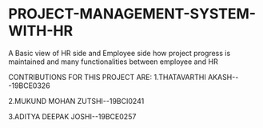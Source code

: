 # PROJECT-MANAGEMENT-SYSTEM-WITH-HR
A Basic view of HR side and Employee side how project progress is maintained and many functionalities between employee and HR

CONTRIBUTIONS FOR THIS PROJECT ARE:
1.THATAVARTHI AKASH---19BCE0326


2.MUKUND MOHAN ZUTSHI--19BCI0241


3.ADITYA DEEPAK JOSHI--19BCE0257

